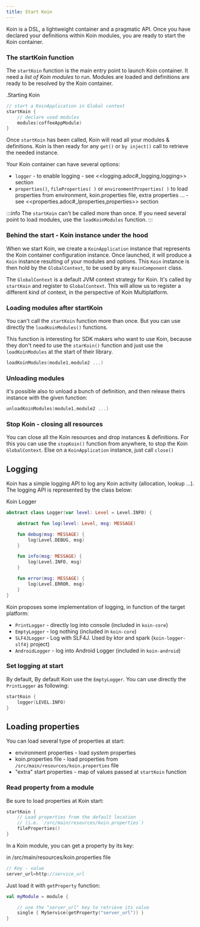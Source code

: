 ```yaml
---
title: Start Koin
---
```



Koin is a DSL, a lightweight container and a pragmatic API. Once you have declared your definitions within Koin modules, you are ready to start the Koin container.

### The startKoin function

The `startKoin` function is the main entry point to launch Koin container. It need a *list of Koin modules* to run.
Modules are loaded and definitions are ready to be resolved by the Koin container.

.Starting Koin
```kotlin
// start a KoinApplication in Global context
startKoin {
    // declare used modules
    modules(coffeeAppModule)
}
```

Once `startKoin` has been called, Koin will read all your modules & definitions. Koin is then ready for any `get()` or `by inject()` call to retrieve the needed instance.

Your Koin container can have several options:

* `logger` - to enable logging - see <<logging.adoc#_logging,logging>> section
* `properties()`, `fileProperties( )` or `environmentProperties( )` to load properties from environment, koin.properties file, extra properties ... - see <<properties.adoc#_lproperties,properties>> section


:::info
 The `startKoin` can't be called more than once. If you need several point to load modules, use the `loadKoinModules` function.
:::

### Behind the start - Koin instance under the hood

When we start Koin, we create a `KoinApplication` instance that represents the Koin container configuration instance. Once launched, it will produce a `Koin` instance resulting of your modules and options.
This `Koin` instance is then hold by the `GlobalContext`, to be used by any `KoinComponent` class.

The `GlobalContext` is a default JVM context strategy for Koin. It's called by `startKoin` and register to `GlobalContext`. This will allow us to register a different kind of context, in the perspective of Koin Multiplatform.

### Loading modules after startKoin

You can't call the `startKoin` function more than once. But you can use directly the `loadKoinModules()` functions.

This function is interesting for SDK makers who want to use Koin, because they don't need to use the `starKoin()` function and just use the `loadKoinModules` at the start of their library.

```kotlin
loadKoinModules(module1,module2 ...)
```

### Unloading modules

it's possible also to unload a bunch of definition, and then release theirs instance with the given function:

```kotlin
unloadKoinModules(module1,module2 ...)
```


### Stop Koin - closing all resources

You can close all the Koin resources and drop instances & definitions. For this you can use the `stopKoin()` function from anywhere, to stop the Koin `GlobalContext`.
Else on a `KoinApplication` instance, just call `close()`


## Logging

Koin has a simple logging API to log any Koin activity (allocation, lookup ...). The logging API is represented by the class below:

Koin Logger

```kotlin
abstract class Logger(var level: Level = Level.INFO) {

    abstract fun log(level: Level, msg: MESSAGE)

    fun debug(msg: MESSAGE) {
        log(Level.DEBUG, msg)
    }

    fun info(msg: MESSAGE) {
        log(Level.INFO, msg)
    }

    fun error(msg: MESSAGE) {
        log(Level.ERROR, msg)
    }
}
```

Koin proposes some implementation of logging, in function of the target platform:

* `PrintLogger` - directly log into console (included in `koin-core`)
* `EmptyLogger` - log nothing (included in `koin-core`)
* `SLF4JLogger` - Log with SLF4J. Used by ktor and spark (`koin-logger-slf4j` project)
* `AndroidLogger` - log into Android Logger (included in `koin-android`)

### Set logging at start

By default, By default Koin use the `EmptyLogger`. You can use directly the `PrintLogger` as following:

```kotlin
startKoin {
    logger(LEVEL.INFO)
}
```


## Loading properties

You can load several type of properties at start:

* environment properties - load *system* properties
* koin.properties file - load properties from `/src/main/resources/koin.properties` file
* "extra" start properties - map of values passed at `startKoin` function

### Read property from a module

Be sure to load properties at Koin start:

```kotlin
startKoin {
    // Load properties from the default location
    // (i.e. `/src/main/resources/koin.properties`)
    fileProperties()
}
```

In a Koin module, you can get a property by its key:

in /src/main/resources/koin.properties file
```java
// Key - value
server_url=http://service_url
```

Just load it with `getProperty` function:

```kotlin
val myModule = module {

    // use the "server_url" key to retrieve its value
    single { MyService(getProperty("server_url")) }
}
```
